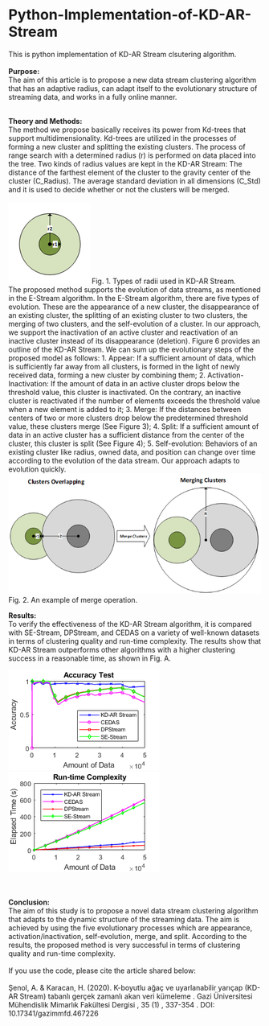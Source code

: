 # Python-Implementation-of-KD-AR-Stream

This is python implementation of KD-AR Stream clsutering algorithm.
<br><br>
<b>Purpose:</b><br> The aim of this article is to propose a new data stream clustering algorithm that has an adaptive
radius, can adapt itself to the evolutionary structure of streaming data, and works in a fully online manner.<br><br>

<b>Theory and Methods:</b><br>
The method we propose basically receives its power from Kd-trees that support multidimensionality. Kd-trees are utilized 
in the processes of forming a new cluster and splitting the existing clusters. The process of range search with a determined 
radius (r) is performed on data placed into the tree. Two kinds of radius values are kept in the KD-AR Stream: 
The distance of the farthest element of the cluster to the gravity center of the cluster (C_Radius).
The average standard deviation in all dimensions (C_Std) and it is used to decide whether or not the clusters will be merged. 
<br><br>
![Radii](img/Radii.png) 
Fig. 1. Types of radii used in KD-AR Stream.<br>
The proposed method supports the evolution of data streams, as mentioned in the E-Stream algorithm. In the E-Stream algorithm, 
there are five types of evolution. These are the appearance of a new cluster, the disappearance of an existing cluster, the 
splitting of an existing cluster to two clusters, the merging of two clusters, and the self-evolution of a cluster. In our 
approach, we support the inactivation of an active cluster and reactivation of an inactive cluster instead of its disappearance 
(deletion). Figure 6 provides an outline of the KD-AR Stream. We can sum up the evolutionary steps of the proposed model as follows:
	1. Appear: If a sufficient amount of data, which is sufficiently far away from all clusters, is formed in the light 
 of newly received data, forming a new cluster by combining them;
	2. Activation-Inactivation: If the amount of data in an active cluster drops below the threshold value, this cluster 
 is inactivated. On the contrary, an inactive cluster is reactivated if the number of elements exceeds the threshold value 
 when a new element is added to it;
	3. Merge: If the distances between centers of two or more clusters drop below the predetermined threshold value, these 
 clusters merge (See Figure 3); 
	4. Split: If a sufficient amount of data in an active cluster has a sufficient distance from the center of the cluster, 
 this cluster is split (See Figure 4);
	5. Self-evolution: Behaviors of an existing cluster like radius, owned data, and position can change over time according 
 to the evolution of the data stream. Our approach adapts to evolution quickly.
![Merge](img/Merge.png) 
Fig. 2. An example of merge operation.<br>

<b>Results:</b><br>
To verify the effectiveness of the KD-AR Stream algorithm, it is compared with SE-Stream, DPStream, and
CEDAS on a variety of well-known datasets in terms of clustering quality and run-time complexity. The results
show that KD-AR Stream outperforms other algorithms with a higher clustering success in a reasonable time,
as shown in Fig. A.<br>

![Accuracy](img/FigureA1.png) 
![Run-time](img/FigureA2.png) 

<br><br>
<b>Conclusion:</b><br>
The aim of this study is to propose a novel data stream clustering algorithm that adapts to the dynamic structure
of the streaming data. The aim is achieved by using the five evolutionary processes which are appearance,
activation/inactivation, self-evolution, merge, and split. According to the results, the proposed method is very
successful in terms of clustering quality and run-time complexity. 
<br><br>
If you use the code, please cite the article shared below:<br><br>
Şenol, A. & Karacan, H. (2020). K-boyutlu ağaç ve uyarlanabilir yarıçap (KD-AR Stream) tabanlı gerçek zamanlı akan veri kümeleme . Gazi Üniversitesi Mühendislik Mimarlık Fakültesi Dergisi , 35 (1) , 337-354 . DOI: 10.17341/gazimmfd.467226
